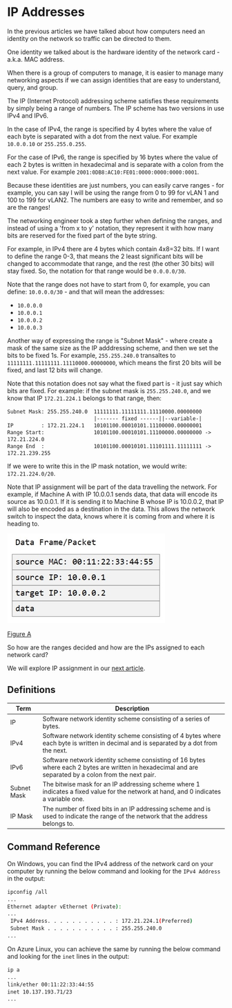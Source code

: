 # IP Addresses

In the previous articles we have talked about how computers need an identity
on the network so traffic can be directed to them.

One identity we talked about is the hardware identity of the network card -
a.k.a. MAC address.

When there is a group of computers to manage, it is easier to manage many
networking aspects if we can assign identities that are easy to understand, 
query, and group.

The IP (Internet Protocol) addressing scheme satisfies these requirements by
simply being a range of numbers. The IP scheme has two versions in use IPv4
and IPv6.

In the case of IPv4, the range is specified by 4 bytes where the value of each
byte is separated with a dot from the next value. For example `10.0.0.10` or
`255.255.0.255`.

For the case of IPv6, the range is specified by 16 bytes where the value of
each 2 bytes is written in hexadecimal and is separate with a colon from the
next value. For example `2001:0DB8:AC10:FE01:0000:0000:0000:0001`.

Because these identities are just numbers, you can easily carve ranges - for
example, you can say I will be using the range from 0 to 99 for vLAN 1 and 100
to 199 for vLAN2. The numbers are easy to write and remember, and so are the
ranges!

The networking engineer took a step further when defining the ranges, and
instead of using a 'from x to y' notation, they represent it with how many
bits are reserved for the fixed part of the byte string.

For example, in IPv4 there are 4 bytes which contain 4x8=32 bits. If I want
to define the range 0-3, that means the 2 least significant bits will be
changed to accommodate that range, and the rest (the other 30 bits) will stay
fixed. So, the notation for that range would be `0.0.0.0/30`.

Note that the range does not have to start from 0, for example, you can define:
`10.0.0.0/30` - and that will mean the addresses:
- `10.0.0.0`
- `10.0.0.1`
- `10.0.0.2`
- `10.0.0.3`

Another way of expressing the range is "Subnet Mask" - where create a mask of the
same size as the IP adddressing scheme, and then we set the bits to be fixed 1s.
For example, `255.255.240.0` transaltes to `11111111.11111111.11110000.00000000`,
which means the first 20 bits will be fixed, and last 12 bits will change.

Note that this notation does not say what the fixed part is - it just say which
bits are fixed. For example: if the subnet mask is `255.255.240.0`, and we know
that IP `172.21.224.1` belongs to that range, then:

```
Subnet Mask: 255.255.240.0  11111111.11111111.11110000.00000000
                            |------- fixed ------||--variable-|
IP         : 172.21.224.1   10101100.00010101.11100000.00000001
Range Start:                10101100.00010101.11100000.00000000 -> 172.21.224.0
Range End  :                10101100.00010101.11101111.11111111 -> 172.21.239.255
```

If we were to write this in the IP mask notation, we would write: `172.21.224.0/20`.

Note that IP assignment will be part of the data travelling the network. For
example, if Machine A with IP 10.0.0.1 sends data, that data will encode its
source as 10.0.0.1. If it is sending it to Machine B whose IP is 10.0.0.2, that
IP will also be encoded as a destination in the data. This allows the network
switch to inspect the data, knows where it is coming from and where it is
heading to.

![Figure A](./ip-addresses-a.jpg)

[Figure A](./ip-addresses-a.jpg)

So how are the ranges decided and how are the IPs assigned to each network card?

We will explore IP assignment in our [next article](../06-ip-address-assignment/ip-address-assignment.md).

## Definitions

| Term        | Description                                                                                      |
|-------------|--------------------------------------------------------------------------------------------------|
| IP          | Software network identity scheme consisting of a series of bytes.                                                                                      |
| IPv4        | Software network identity scheme consisting of 4 bytes where each byte is written in decimal and is separated by a dot from the next.                  |
| IPv6        | Software network identity scheme consisting of 16 bytes where each 2 bytes are written in hexadecimal and are separated by a colon from the next pair. |
| Subnet Mask | The bitwise mask for an IP addressing scheme where 1 indicates a fixed value for the network at hand, and 0 indicates a variable one.                  |
| IP Mask     | The number of fixed bits in an IP addressing scheme and is used to indicate the range of the network that the address belongs to.                      |

## Command Reference

On Windows, you can find the IPv4 address of the network card on your computer
by running the below command and looking for the `IPv4 Address` in the output:

```bash
ipconfig /all
...
Ethernet adapter vEthernet (Private):
...
 IPv4 Address. . . . . . . . . . . : 172.21.224.1(Preferred)
 Subnet Mask . . . . . . . . . . . : 255.255.240.0
...
```

On Azure Linux, you can achieve the same by running the below command and
looking for the `inet` lines in the output:

```bash
ip a
...
link/ether 00:11:22:33:44:55
inet 10.137.193.71/23
...
```